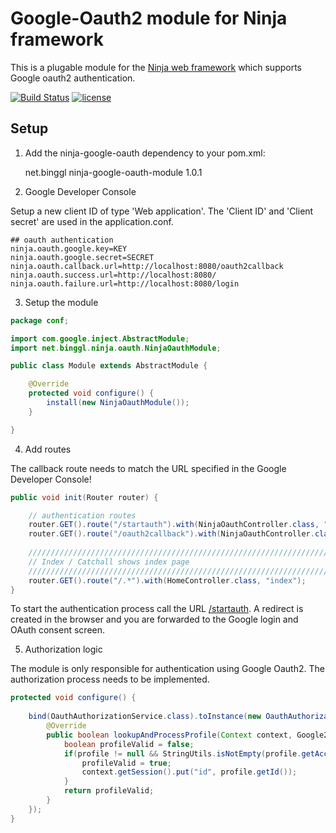 Google-Oauth2 module for Ninja framework
=====================
This is a plugable module for the [Ninja web framework](http://www.ninjaframework.org/) which supports Google oauth2 authentication.

[![Build Status](https://travis-ci.org/bihe/ninja-oauth-google.png)](https://travis-ci.org/bihe/ninja-oauth-google)
[![license](http://img.shields.io/badge/license-apache_2.0-red.svg?style=flat)](https://raw.githubusercontent.com/bihe/ninja-mongodb/master/LICENSE)

Setup
-----

1) Add the ninja-google-oauth dependency to your pom.xml:

	<dependency>
	    <groupId>net.binggl</groupId>
	    <artifactId>ninja-google-oauth-module</artifactId>
	    <version>1.0.1</version>
	</dependency>
	
2) Google Developer Console

Setup a new client ID of type 'Web application'. The 'Client ID' and 'Client secret' are used in the application.conf.

```
## oauth authentication
ninja.oauth.google.key=KEY
ninja.oauth.google.secret=SECRET
ninja.oauth.callback.url=http://localhost:8080/oauth2callback
ninja.oauth.success.url=http://localhost:8080/
ninja.oauth.failure.url=http://localhost:8080/login
```

3) Setup the module

```java
package conf;

import com.google.inject.AbstractModule;
import net.binggl.ninja.oauth.NinjaOauthModule;

public class Module extends AbstractModule {

    @Override
    protected void configure() {
        install(new NinjaOauthModule());
    }

}
```

4) Add routes

The callback route needs to match the URL specified in the Google Developer Console!

```java
public void init(Router router) {  

    // authentication routes
    router.GET().route("/startauth").with(NinjaOauthController.class, "startauth");
    router.GET().route("/oauth2callback").with(NinjaOauthController.class, "oauth2callback");
    
    ///////////////////////////////////////////////////////////////////////
    // Index / Catchall shows index page
    ///////////////////////////////////////////////////////////////////////
    router.GET().route("/.*").with(HomeController.class, "index");
}
```

To start the authentication process call the URL [/startauth](/startauth). A redirect is created in the browser and you are forwarded to the Google login
and OAuth consent screen.

5) Authorization logic

The module is only responsible for authentication using Google Oauth2. The authorization process needs to be implemented.

```java
protected void configure() {
        
    bind(OauthAuthorizationService.class).toInstance(new OauthAuthorizationService() {
        @Override
        public boolean lookupAndProcessProfile(Context context, Google2Profile profile) {
            boolean profileValid = false;
            if(profile != null && StringUtils.isNotEmpty(profile.getAccessToken())) {
                profileValid = true;
                context.getSession().put("id", profile.getId());
            }
            return profileValid;
        }
    });        
}
```
